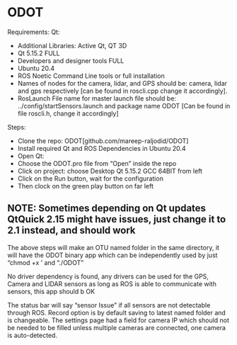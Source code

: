 # ODOT
Requirements:
Qt:
* Additional Libraries: Active Qt, QT 3D
* Qt 5.15.2 FULL
* Developers and designer tools FULL
* Ubuntu 20.4
* ROS Noetic Command Line tools or full installation
* Names of nodes for the camera, lidar, and GPS should be: camera, lidar and gps respectively [can be found in roscli.cpp change it accordingly].
* RosLaunch File name for master launch file should be: ../config/startSensors.launch and package name ODOT [Can be found in file roscli.h, change it accordingly]
 
Steps:
* Clone the repo: ODOT[github.com/mareep-raljodid/ODOT]
* Install required Qt and ROS Dependencies in Ubuntu 20.4
* Open Qt:
* Choose the ODOT.pro file from “Open” inside the repo
* Click on project: choose Desktop Qt 5.15.2 GCC 64BIT from left
* Click on the Run button, wait for the configuration
* Then clock on the green play button on far left

## NOTE: Sometimes depending on Qt updates QtQuick 2.15 might have issues, just change it to 2.1 instead, and should work
 
The above steps will make an OTU named folder in the same directory, it will have the ODOT binary app which can be independently used by just “chmod +x <filename>’ and “./ODOT”
 
No driver dependency is found, any drivers can be used for the GPS, Camera and LIDAR sensors as long as ROS is able to communicate with sensors, this app should b OK
 
The status bar will say “sensor Issue” if all sensors are not detectable through ROS. Record option is by default saving to latest named folder and is changeable. The settings page had a field for camera IP which should not be needed to be filled unless multiple cameras are connected, one camera is auto-detected.

